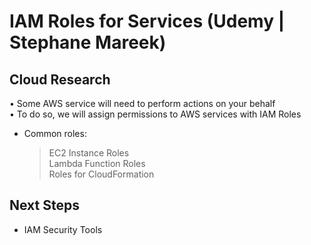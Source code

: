 # IAM Roles for Services (Udemy | Stephane Mareek)

## Cloud Research

• Some AWS service will need to perform actions on your behalf<br>
• To do so, we will assign permissions to AWS services with IAM Roles<br>

- Common roles:
  > EC2 Instance Roles <br> Lambda Function Roles <br> Roles for CloudFormation

## Next Steps

- IAM Security Tools
